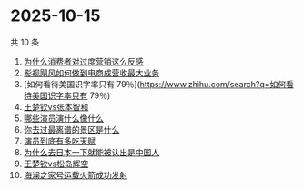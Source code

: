 # 2025-10-15

共 10 条

<!-- BEGIN -->
<!-- 最后更新时间 Wed Oct 15 2025 18:14:38 GMT+0800 (China Standard Time) -->

1. [为什么消费者对过度营销这么反感](https://www.zhihu.com/search?q=为什么消费者对过度营销这么反感)
1. [影视飓风如何做到电商成营收最大业务](https://www.zhihu.com/search?q=影视飓风如何做到电商成营收最大业务)
1. [如何看待美国识字率只有
   79％](https://www.zhihu.com/search?q=如何看待美国识字率只有 79％)
1. [王楚钦vs张本智和](https://www.zhihu.com/search?q=王楚钦vs张本智和)
1. [哪些演员演什么像什么](https://www.zhihu.com/search?q=哪些演员演什么像什么)
1. [你去过最离谱的景区是什么](https://www.zhihu.com/search?q=你去过最离谱的景区是什么)
1. [演员到底有多吃天赋](https://www.zhihu.com/search?q=演员到底有多吃天赋)
1. [为什么去日本一下就能被认出是中国人](https://www.zhihu.com/search?q=为什么去日本一下就能被认出是中国人)
1. [王楚钦vs松岛辉空](https://www.zhihu.com/search?q=王楚钦vs松岛辉空)
1. [海澜之家号运载火箭成功发射](https://www.zhihu.com/search?q=海澜之家号运载火箭成功发射)

<!-- END -->
